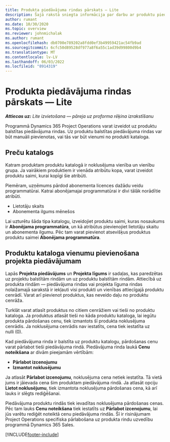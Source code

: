```yaml
---
title: Produkta piedāvājuma rindas pārskats — Lite
description: Šajā rakstā sniegta informācija par darbu ar produktu piedāvājuma rindām.
author: rumant
ms.date: 10/30/2020
ms.topic: overview
ms.reviewer: johnmichalak
ms.author: rumant
ms.openlocfilehash: db0700e789202a8fdd0ef3b49959421ac54fb9ad
ms.sourcegitcommit: 6cfc50d89528df977a8f6a55c1ad39d99800d9b4
ms.translationtype: MT
ms.contentlocale: lv-LV
ms.lasthandoff: 06/03/2022
ms.locfileid: "8914319"
---
```

# <a name="product-based-quote-lines-overview---lite"></a>Produkta piedāvājuma rindas pārskats — Lite

_**Attiecas uz:** Lite izvietošana — pāreja uz proforma rēķina izrakstīšanu_

Programmā Dynamics 365 Project Operations varat izveidot uz produktu balstītas piedāvājuma rindas. Uz produktu balstītas piedāvājuma rindas var būt manuāli pievienotas, vai tās var būt vienumi no produkti kataloga.

## <a name="product-catalog"></a>Preču katalogs

Katram produktam produktu katalogā ir noklusējuma vienība un vienību grupa. Ja vairākiem produktiem ir vienāda atribūtu kopa, varat izveidot produktu saimi, kurai kopīgi šie atribūti. 

Piemēram, uzņēmums pārdod abonementa licences dažādu veidu programmatūrai. Katrai abonējamajai programmatūrai ir divi tālāk norādītie atribūti.

- Lietotāju skaits
- Abonementa ilgums mēnešos

Lai uzturētu šāda tipa katalogu, izveidojiet produktu saimi, kuras nosaukums ir **Abonējama programmatūra**, un kā atribūtus pievienojiet lietotāju skaitu un abonementa ilgumu. Pēc tam varat pievienot atsevišķus produktus produktu saimei **Abonējama programmatūra**.

## <a name="add-product-catalog-items-to-a-project-quote"></a>Produktu kataloga vienumu pievienošana projekta piedāvājumam

Lapās **Projekta piedāvājums** un **Projekta līgums** ir sadaļas, kas paredzētas uz projektu balstītām rindām un uz produktu balstītām rindām. Attiecībā uz produkta rindām — piedāvājuma rindas vai projekta līguma rindas nolaižamajā sarakstā ir iekļauti visi produkti un vienības attiecīgajā produktu cenrādī. Varat arī pievienot produktus, kas neveido daļu no produktu cenrāža.

Turklāt varat atlasīt produktus no citiem cenrāžiem vai tieši no produktu kataloga. Ja produktus atlasāt tieši no kāda produktu kataloga, lai iegūtu produkta pārdošanas cenu, tiek izmantots šī produkta noklusējuma cenrādis. Ja noklusējuma cenrādis nav iestatīts, cena tiek iestatīta uz nulli (0).

Kad piedāvājuma rinda ir balstīta uz produktu katalogu, pārdošanas cenu varat pārlabot tieši piedāvājuma rindā. Piedāvājuma rinda laukā **Cenu noteikšana** ar divām pieejamām vērtībām:

- **Pārlabot izcenojumu**
- **Izmantot noklusējumu**

Ja atlasāt **Pārlabot izcenojumu**, noklusējuma cena netiek iestatīta. Tā vietā jums ir jāievada cena šim produktam piedāvājuma rindā. Ja atlasāt opciju **Lietot noklusējumu**, tiek izmantota noklusējuma pārdošanas cena, kā arī lauks ir slēgts rediģēšanai.

Piedāvājuma produktu rindās tiek ievadītas noklusējuma pārdošanas cenas. Pēc tam lauks **Cenu noteikšana** tiek iestatīts uz **Pārlabot izcenojumu**, lai jūs varētu rediģēt noteiktā cenu piedāvājuma rindās. Šī ir risinājumam Project Operations specifiska pārlabošana uz produkta rindu uzvedību programmā Dynamics 365 Sales.


[!INCLUDE[footer-include](../../includes/footer-banner.md)]